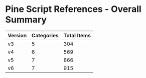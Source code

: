 # Pine Script References - Overall Summary

| Version | Categories | Total Items |
|---------|------------|-------------|
| v3 | 5 | 304 |
| v4 | 6 | 569 |
| v5 | 7 | 866 |
| v6 | 7 | 915 |

